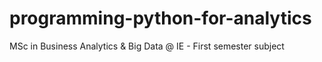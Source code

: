 # programming-python-for-analytics
MSc in Business Analytics &amp; Big Data @ IE - First semester subject
